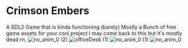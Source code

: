 # Crimson Embers
A SDL2 Game that is kinda functioning (barely)
Mostly a Bunch of free game assets for your cool project I may come back to this but it's mostly dead rn.
![no_anim_0 (2)](https://github.com/user-attachments/assets/26e3d866-1059-4d62-bfd4-ee5ebb48850a)
![officeDesk (1)](https://github.com/user-attachments/assets/c5f89555-7e00-41e1-842b-3870dee604d1)
![no_anim_0 (1)](https://github.com/user-attachments/assets/4480c878-2ec4-487c-abbd-5900e7f4d88e)
![no_anim_0](https://github.com/user-attachments/assets/c9db96ca-b7d1-4309-8920-c382435a9c4b)
